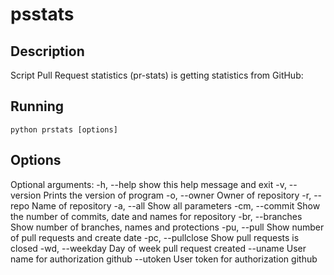 # psstats

## Description
Script Pull Request statistics (pr-stats) is getting statistics from GitHub:
 
## Running
 
`python prstats [options]` 

## Options

Optional arguments:
  -h, --help        show this help message and exit
  -v, --version     Prints the version of program
  -o, --owner       Owner of repository
  -r, --repo        Name of repository
  -a, --all         Show all parameters
  -cm, --commit     Show the number of commits, date and names for repository
  -br, --branches   Show number of branches, names and protections
  -pu, --pull       Show number of pull requests and create date
  -pc, --pullclose  Show pull requests is closed
  -wd, --weekday    Day of week pull request created
  --uname           User name for authorization github
  --utoken          User token for authorization github
